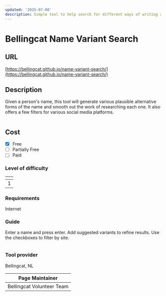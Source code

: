 ```yaml
---
updated: '2025-07-08'
description: Simple tool to help search for different ways of writing a name.
---
```


# Bellingcat Name Variant Search

## URL

[https://bellingcat.github.io/name-variant-search/](https://bellingcat.github.io/name-variant-search/)

## Description <a href="#description" id="description"></a>

Given a person's name, this tool will generate various plausible alternative forms of the name and smooth out the work of researching each one. It also offers a few filters for various social media platforms.

<figure><img src=".gitbook/assets/Screenshot 2024-01-25 at 16.58.10.png" alt=""><figcaption></figcaption></figure>

## Cost <a href="#is-it-free" id="is-it-free"></a>

* [x] Free
* [ ] Partially Free
* [ ] Paid

### Level of difficulty <a href="#level-of-difficulty" id="level-of-difficulty"></a>

<table data-header-hidden><thead><tr><th data-type="rating" data-max="5"></th></tr></thead><tbody><tr><td>1</td></tr></tbody></table>

### Requirements <a href="#requirements" id="requirements"></a>

Internet

### Guide <a href="#guide" id="guide"></a>

Enter a name and press enter. Add suggested variants to refine results. Use the checkboxes to filter by site.

<figure><img src=".gitbook/assets/Screenshot 2024-01-25 at 16.58.10.png" alt=""><figcaption></figcaption></figure>

### Tool provider <a href="#tool-provider" id="tool-provider"></a>

Bellingcat, NL

| Page Maintainer           |
| ------------------------- |
| Bellingcat Volunteer Team |
